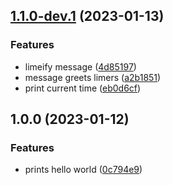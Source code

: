 ## [1.1.0-dev.1](https://github.com/herdisle/release-with-git/compare/v1.0.0...v1.1.0-dev.1) (2023-01-13)


### Features

* limeify message ([4d85197](https://github.com/herdisle/release-with-git/commit/4d851971486c5a75dee4730554f4e25fcc9da0ca))
* message greets limers ([a2b1851](https://github.com/herdisle/release-with-git/commit/a2b18514fda716cce80d3526fd1db14590178bcb))
* print current time ([eb0d6cf](https://github.com/herdisle/release-with-git/commit/eb0d6cf51df4e7a7a6f1935f837516ecaf05201a))

## 1.0.0 (2023-01-12)


### Features

* prints hello world ([0c794e9](https://github.com/Lundalogik/trainee-release-with-git/commit/0c794e9059097481ba270262b3117e13f0cccd66))
